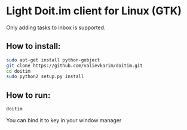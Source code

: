 Light Doit.im client for Linux (GTK)
====================================

Only adding tasks to inbox is supported.

How to install:
---------------

```bash
sudo apt-get install python-gobject
git clone https://github.com/valievkarim/doitim.git
cd doitim
sudo python2 setup.py install
```

How to run:
-----------

```bash
doitim
```

You can bind it to key in your window manager
